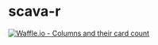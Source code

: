 # scava-r

[![Waffle.io - Columns and their card count](https://badge.waffle.io/m2ice-scava/scava-r.svg?columns=all)](https://waffle.io/m2ice-scava/scava-r)

